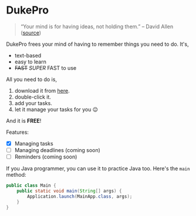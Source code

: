 # DukePro
> “Your mind is for having ideas, not holding them.” – David Allen ([source](https://dansilvestre.com/productivity-quotes))

DukePro frees your mind of having to remember things you need to do. It's,

- text-based
- easy to learn
- ~~FAST~~ *SUPER* FAST to use

All you need to do is,

1. download it from [here](https://github.com/Hoodineee/ip).
2. double-click it.
3. add your tasks.
4. let it manage your tasks for you :wink:

And it is **FREE**!

Features:

- [x] Managing tasks
- [ ] Managing deadlines (coming soon)
- [ ] Reminders (coming soon)
 
If you Java programmer, you can use it to practice Java too. Here's the `main` method:
```java
public class Main {
    public static void main(String[] args) {
        Application.launch(MainApp.class, args);
    }
}
```
